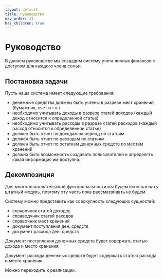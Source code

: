 ```yaml
---
layout: default
title: Руководство
nav_order: 11
has_children: true
---
```


# Руководство

В данном руководстве мы создадим систему учета личных финансов с доступом для каждого
члена семьи.

## Постановка задачи

Пусть наша система имеет следующие требования:
- денежные средства должны быть учтены в разрезе мест хранений (бумажник, счет и т.п.)
- необходимо учитывать доходы в разрезе статей доходов (каждый доход относится к определенной статье)
- необходимо учитывать расходы в разрезе статей расходов (каждый расход относится к определенной статье)
- должен быть отчет по доходам за период по статьям
- должен быть отчет по расходам по статьям. 
- должен быть отчет по остаткам денежных средств по местам хранений
- должна быть возможность создавать пользователей и определять какая информация им доступна.

## Декомпозиция

Для многопользовательской функциональности мы будем использовать штатный модуль, поэтому эту часть
пока рассматривать не будем.

Систему можно представить как совокупность следующих сущностей:
- справочник статей доходов
- справодчник статей раходов
- справочник мест хранений
- документ поступления ден. средств
- документ расхода ден. средств

Документ поступления денежных средств будет содержать статью дохода и место хранения.

Документ расхода денежных средств будет содержать статью расхода и место хранения.

Можно переходить к реализации.
